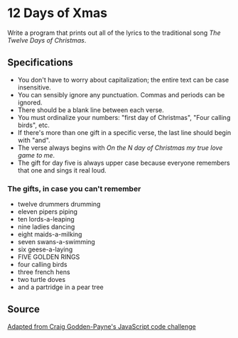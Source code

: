 # 12 Days of Xmas

Write a program that prints out all of the lyrics to the traditional song _The Twelve Days of Christmas_.

## Specifications
- You don't have to worry about capitalization; the entire text can be case insensitive.
- You can sensibly ignore any punctuation. Commas and periods can be ignored.
- There should be a blank line between each verse.
- You must ordinalize your numbers: "first day of Christmas", "Four calling birds", etc.
- If there's more than one gift in a specific verse, the last line should begin with "and".
- The verse always begins with _On the N day of Christmas my true love game to me_.
- The gift for day five is always upper case because everyone remembers that one and sings it real loud.

### The gifts, in case you can't remember
- twelve drummers drumming
- eleven pipers piping
- ten lords-a-leaping
- nine ladies dancing
- eight maids-a-milking
- seven swans-a-swimming
- six geese-a-laying
- FIVE GOLDEN RINGS
- four calling birds
- three french hens
- two turtle doves
- and a partridge in a pear tree

## Source
[Adapted from Craig Godden-Payne's JavaScript code challenge](http://craig.goddenpayne.co.uk/2015/12/12-days-of-christmas-code-kata.html)
